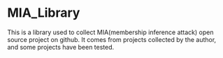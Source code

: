 # MIA_Library
This is a library used to collect MIA(membership inference attack) open source project on github. It comes from projects collected by the author, and some projects have been tested.
